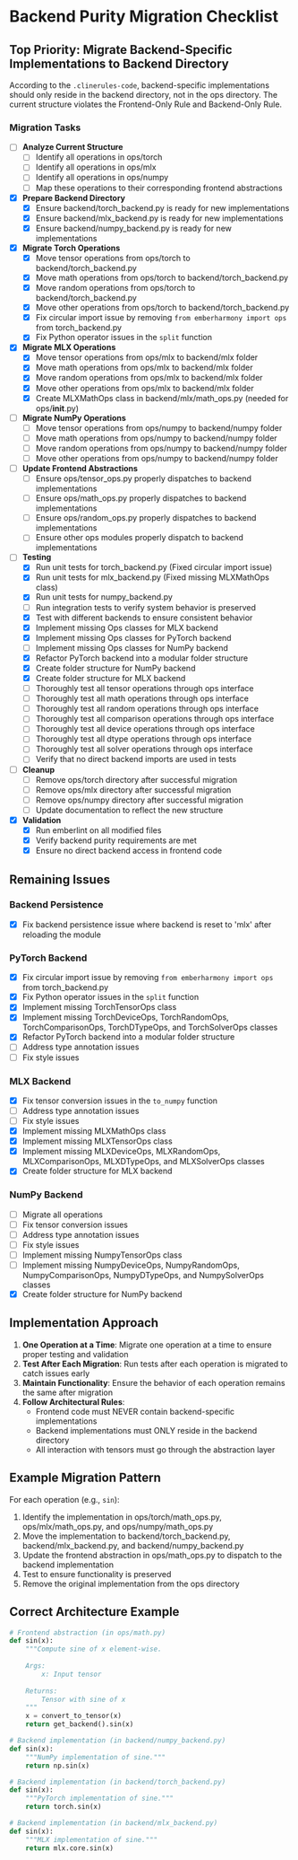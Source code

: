 # Backend Purity Migration Checklist

## Top Priority: Migrate Backend-Specific Implementations to Backend Directory

According to the `.clinerules-code`, backend-specific implementations should only reside in the backend directory, not in the ops directory. The current structure violates the Frontend-Only Rule and Backend-Only Rule.

### Migration Tasks

- [ ] **Analyze Current Structure**
  - [ ] Identify all operations in ops/torch
  - [ ] Identify all operations in ops/mlx
  - [ ] Identify all operations in ops/numpy
  - [ ] Map these operations to their corresponding frontend abstractions

- [x] **Prepare Backend Directory**
  - [x] Ensure backend/torch_backend.py is ready for new implementations
  - [x] Ensure backend/mlx_backend.py is ready for new implementations
  - [x] Ensure backend/numpy_backend.py is ready for new implementations

- [x] **Migrate Torch Operations**
  - [x] Move tensor operations from ops/torch to backend/torch_backend.py
  - [x] Move math operations from ops/torch to backend/torch_backend.py
  - [x] Move random operations from ops/torch to backend/torch_backend.py
  - [x] Move other operations from ops/torch to backend/torch_backend.py
  - [x] Fix circular import issue by removing `from emberharmony import ops` from torch_backend.py
  - [x] Fix Python operator issues in the `split` function

- [x] **Migrate MLX Operations**
  - [x] Move tensor operations from ops/mlx to backend/mlx folder
  - [x] Move math operations from ops/mlx to backend/mlx folder
  - [x] Move random operations from ops/mlx to backend/mlx folder
  - [x] Move other operations from ops/mlx to backend/mlx folder
  - [x] Create MLXMathOps class in backend/mlx/math_ops.py (needed for ops/__init__.py)

- [ ] **Migrate NumPy Operations**
  - [ ] Move tensor operations from ops/numpy to backend/numpy folder
  - [ ] Move math operations from ops/numpy to backend/numpy folder
  - [ ] Move random operations from ops/numpy to backend/numpy folder
  - [ ] Move other operations from ops/numpy to backend/numpy folder

- [ ] **Update Frontend Abstractions**
  - [ ] Ensure ops/tensor_ops.py properly dispatches to backend implementations
  - [ ] Ensure ops/math_ops.py properly dispatches to backend implementations
  - [ ] Ensure ops/random_ops.py properly dispatches to backend implementations
  - [ ] Ensure other ops modules properly dispatch to backend implementations

- [ ] **Testing**
  - [x] Run unit tests for torch_backend.py (Fixed circular import issue)
  - [x] Run unit tests for mlx_backend.py (Fixed missing MLXMathOps class)
  - [x] Run unit tests for numpy_backend.py
  - [ ] Run integration tests to verify system behavior is preserved
  - [x] Test with different backends to ensure consistent behavior
  - [x] Implement missing Ops classes for MLX backend
  - [x] Implement missing Ops classes for PyTorch backend
  - [ ] Implement missing Ops classes for NumPy backend
  - [x] Refactor PyTorch backend into a modular folder structure
  - [x] Create folder structure for NumPy backend
  - [x] Create folder structure for MLX backend
  - [ ] Thoroughly test all tensor operations through ops interface
  - [ ] Thoroughly test all math operations through ops interface
  - [ ] Thoroughly test all random operations through ops interface
  - [ ] Thoroughly test all comparison operations through ops interface
  - [ ] Thoroughly test all device operations through ops interface
  - [ ] Thoroughly test all dtype operations through ops interface
  - [ ] Thoroughly test all solver operations through ops interface
  - [ ] Verify that no direct backend imports are used in tests

- [ ] **Cleanup**
  - [ ] Remove ops/torch directory after successful migration
  - [ ] Remove ops/mlx directory after successful migration
  - [ ] Remove ops/numpy directory after successful migration
  - [ ] Update documentation to reflect the new structure

- [x] **Validation**
  - [x] Run emberlint on all modified files
  - [x] Verify backend purity requirements are met
  - [x] Ensure no direct backend access in frontend code

## Remaining Issues

### Backend Persistence
- [x] Fix backend persistence issue where backend is reset to 'mlx' after reloading the module

### PyTorch Backend
- [x] Fix circular import issue by removing `from emberharmony import ops` from torch_backend.py
- [x] Fix Python operator issues in the `split` function
- [x] Implement missing TorchTensorOps class
- [x] Implement missing TorchDeviceOps, TorchRandomOps, TorchComparisonOps, TorchDTypeOps, and TorchSolverOps classes
- [x] Refactor PyTorch backend into a modular folder structure
- [ ] Address type annotation issues
- [ ] Fix style issues

### MLX Backend
- [x] Fix tensor conversion issues in the `to_numpy` function
- [ ] Address type annotation issues
- [ ] Fix style issues
- [x] Implement missing MLXMathOps class
- [x] Implement missing MLXTensorOps class
- [x] Implement missing MLXDeviceOps, MLXRandomOps, MLXComparisonOps, MLXDTypeOps, and MLXSolverOps classes
- [x] Create folder structure for MLX backend

### NumPy Backend
- [ ] Migrate all operations
- [ ] Fix tensor conversion issues
- [ ] Address type annotation issues
- [ ] Fix style issues
- [ ] Implement missing NumpyTensorOps class
- [ ] Implement missing NumpyDeviceOps, NumpyRandomOps, NumpyComparisonOps, NumpyDTypeOps, and NumpySolverOps classes
- [x] Create folder structure for NumPy backend

## Implementation Approach

1. **One Operation at a Time**: Migrate one operation at a time to ensure proper testing and validation
2. **Test After Each Migration**: Run tests after each operation is migrated to catch issues early
3. **Maintain Functionality**: Ensure the behavior of each operation remains the same after migration
4. **Follow Architectural Rules**:
   - Frontend code must NEVER contain backend-specific implementations
   - Backend implementations must ONLY reside in the backend directory
   - All interaction with tensors must go through the abstraction layer

## Example Migration Pattern

For each operation (e.g., `sin`):

1. Identify the implementation in ops/torch/math_ops.py, ops/mlx/math_ops.py, and ops/numpy/math_ops.py
2. Move the implementation to backend/torch_backend.py, backend/mlx_backend.py, and backend/numpy_backend.py
3. Update the frontend abstraction in ops/math_ops.py to dispatch to the backend implementation
4. Test to ensure functionality is preserved
5. Remove the original implementation from the ops directory

## Correct Architecture Example

```python
# Frontend abstraction (in ops/math.py)
def sin(x):
    """Compute sine of x element-wise.
    
    Args:
        x: Input tensor
        
    Returns:
        Tensor with sine of x
    """
    x = convert_to_tensor(x)
    return get_backend().sin(x)

# Backend implementation (in backend/numpy_backend.py)
def sin(x):
    """NumPy implementation of sine."""
    return np.sin(x)

# Backend implementation (in backend/torch_backend.py)
def sin(x):
    """PyTorch implementation of sine."""
    return torch.sin(x)

# Backend implementation (in backend/mlx_backend.py)
def sin(x):
    """MLX implementation of sine."""
    return mlx.core.sin(x)